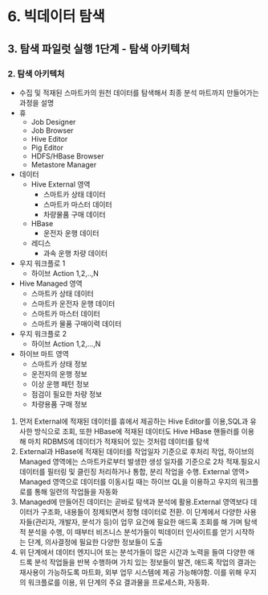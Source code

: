 # 6. 빅데이터 탐색
## 3. 탐색 파일럿 실행 1단계 - 탐색 아키텍처
### 2. 탐색 아키텍처
- 수집 및 적재된 스마트카의 원천 데이터를 탐색해서 최종 분석 마트까지 만들어가는 과정을 설명
- 휴
  - Job Designer
  - Job Browser
  - Hive Editor
  - Pig Editor
  - HDFS/HBase Browser
  - Metastore Manager
- 데이터
  - Hive External 영역
    - 스마트카 상태 데이터
    - 스마트카 마스터 데이터
    - 차량물품 구매 데이터
  - HBase
    - 운전자 운행 데이터
  - 레디스
    - 과속 운행 차량 데이터
- 우지 워크플로 1
  - 하이브 Action 1,2,..,N
- Hive Managed 영역
  - 스마트카 상태 데이터
  - 스마트카 운전자 운행 데이터
  - 스마트카 마스터 데이터
  - 스마트카 물품 구매이력 데이터
- 우지 워크플로 2
  - 하이브 Action 1,2,...,N
- 하이브 마트 영역
  - 스마트카 상태 정보
  - 운전자의 운행 정보
  - 이상 운행 패턴 정보
  - 점검이 필요한 차량 정보
  - 차량용품 구매 정보
1. 먼저 External에 적재된 데이터를 휴에서 제공하는 Hive Editor를 이용,SQL과 유사한 방식으로 조회, 또한 HBase에 적재된 데이터도 Hive HBase 핸들러를 이용해 마치 RDBMS에 데이터가 적재되어 있는 것처럼 데이터를 탐색
2. External과 HBase에 적재된 데이터를 작업일자 기준으로 후처리 작업, 하이브의 Managed 영역에는 스마트카로부터 발생한 생성 일자를 기준으로 2차 적재.필요시 데이터를 필터링 및 클린징 처리하거나 통합, 분리 작업을 수행. External 영역> Managed 영역으로 데이터를 이동시킬 때는 하이브 QL을 이용하고 우지의 워크플로를 통해 일련의 작업들을 자동화
3. Managed에 만들어진 데이터는 곧바로 탐색과 분석에 활용.External 영역보다 데이터가 구조화, 내용들이 정제되면서 정형 데이터로 전환. 이 단계에서 다양한 사용자들(관리자, 개발자, 분석가 등)이 업무 요건에 필요한 애드혹 조회를 해 가며 탐색적 분석을 수행, 이 때부터 비즈니스 분석가들이 빅데이터 인사이트를 얻기 시작하는 단계, 의사결정에 필요한 다양한 정보들이 도출
4. 위 단계에서 데이터 엔지니어 또는 분석가들이 많은 시간과 노력을 들여 다양한 애드록 분석 작업들을 반복 수행하며 가치 있는 정보들이 발견, 애드혹 작업의 결과는 재사용이 가능하도록 마트화, 외부 업무 시스템에 제공 가능해야함. 이를 위해 우지의 워크플로를 이용, 위 단계의 주요 결과물을 프로세스화, 자동화. 
